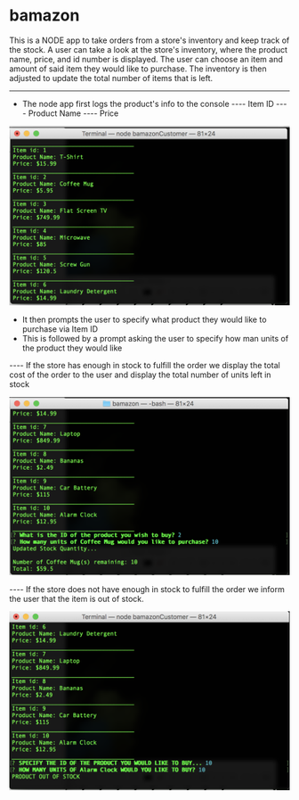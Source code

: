 # bamazon
This is a NODE app to take orders from a store's inventory and keep track of the stock. A user can take a look at the store's inventory, where the product name, price, and id number is displayed. The user can choose an item and amount of said item they would like to purchase. The inventory is then adjusted to update the total number of items that is left.

---

- The node app first logs the product's info to the console
---- Item ID
---- Product Name
---- Price

![Product_Info](img/terminal-1.png)

- It then prompts the user to specify what product they would like to purchase via Item ID
- This is followed by a prompt asking the user to specify how man units of the product they would like

---- If the store has enough in stock to fulfill the order we display the total cost of the order to the user and display the total number of units left in stock

![Enough_Stock](img/terminal-2.png)

---- If the store does not have enough in stock to fulfill the order we inform the user that the item is out of stock.

![Not_Enough_Stock](img/terminal-3.png)
